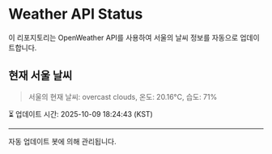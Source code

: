 
# Weather API Status

이 리포지토리는 OpenWeather API를 사용하여 서울의 날씨 정보를 자동으로 업데이트합니다.

## 현재 서울 날씨
> 서울의 현재 날씨: overcast clouds, 온도: 20.16°C, 습도: 71%

⏳ 업데이트 시간: 2025-10-09 18:24:43 (KST)

---
자동 업데이트 봇에 의해 관리됩니다.
